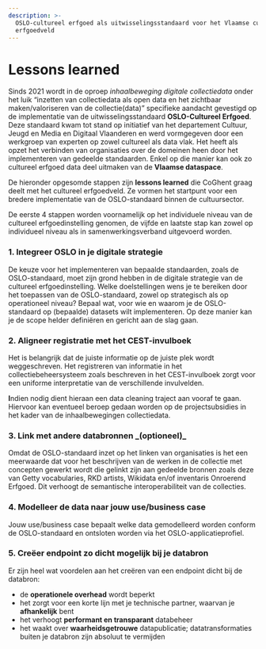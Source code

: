 ```yaml
---
description: >-
  OSLO-cultureel erfgoed als uitwisselingsstandaard voor het Vlaamse culturele
  erfgoedveld
---
```


# Lessons learned

Sinds 2021 wordt in de oproep _inhaalbeweging digitale collectiedata_ onder het luik “inzetten van collectiedata als open data en het zichtbaar maken/valoriseren van de collectie(data)” specifieke aandacht gevestigd op de implementatie van de uitwisselingsstandaard **OSLO-Cultureel Erfgoed**. Deze standaard kwam tot stand op initiatief van het departement Cultuur, Jeugd en Media en Digitaal Vlaanderen en werd vormgegeven door een werkgroep van experten op zowel cultureel als data vlak. Het heeft als opzet het verbinden van organisaties over de domeinen heen door het implementeren van gedeelde standaarden. Enkel op die manier kan ook zo cultureel erfgoed data deel uitmaken van de **Vlaamse dataspace**.

De hieronder opgesomde stappen zijn **lessons learned** die CoGhent graag deelt met het cultureel erfgoedveld. Ze vormen het startpunt voor een bredere implementatie van de OSLO-standaard binnen de cultuursector.&#x20;

De eerste 4 stappen worden voornamelijk op het individuele niveau van de cultureel erfgoedinstelling genomen, de vijfde en laatste stap kan zowel op individueel niveau als in samenwerkingsverband uitgevoerd worden.&#x20;

### 1. Integreer OSLO in je digitale strategie

De keuze voor het implementeren van bepaalde standaarden, zoals de OSLO-standaard, moet zijn grond hebben in de digitale strategie van de cultureel erfgoedinstelling. Welke doelstellingen wens je te bereiken door het toepassen van de OSLO-standaard, zowel op strategisch als op operationeel niveau? Bepaal wat, voor wie en waarom je de OSLO-standaard op (bepaalde) datasets wilt implementeren. Op deze manier kan je de scope helder definiëren en gericht aan de slag gaan.    &#x20;

### **2. Aligneer registratie met het CEST-invulboek**

Het is belangrijk dat de juiste informatie op de juiste plek wordt weggeschreven. Het registreren van informatie in het collectiebeheersysteem zoals beschreven in het CEST-invulboek zorgt voor een uniforme interpretatie van de verschillende invulvelden.  &#x20;

**I**ndien nodig dient hieraan een data cleaning traject aan vooraf te gaan. Hiervoor kan eventueel beroep gedaan worden op de projectsubsidies in het kader van de inhaalbewegingen collectiedata.

### **3. Link met andere databronnen **_**(optioneel)**_

Omdat de OSLO-standaard inzet op het linken van organisaties is het een meerwaarde dat voor het beschrijven van de werken in de collectie met concepten gewerkt wordt die gelinkt zijn aan gedeelde bronnen zoals deze van Getty vocabularies, RKD artists, Wikidata en/of inventaris Onroerend Erfgoed. Dit verhoogt de semantische interoperabiliteit van de collecties.

### 4. Modelleer de data naar jouw use/business case&#x20;

Jouw use/business case bepaalt welke data gemodelleerd worden conform de OSLO-standaard en ontsloten worden via het OSLO-applicatieprofiel. &#x20;

### 5. Creëer endpoint zo dicht mogelijk bij je databron

Er zijn heel wat voordelen aan het creëren van een endpoint dicht bij de databron:

* de **operationele overhead** wordt beperkt
* het zorgt voor een korte lijn met je technische partner, waarvan je **afhankelijk** bent&#x20;
* het verhoogt **performant en transparant** databeheer
* het waakt over **waarheidsgetrouwe** datapublicatie; datatransformaties buiten je databron zijn absoluut te vermijden

